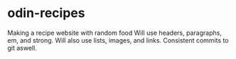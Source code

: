 # odin-recipes
Making a recipe website with random food
Will use headers, paragraphs, em, and strong. Will also use lists, images, and links.
Consistent commits to git aswell.